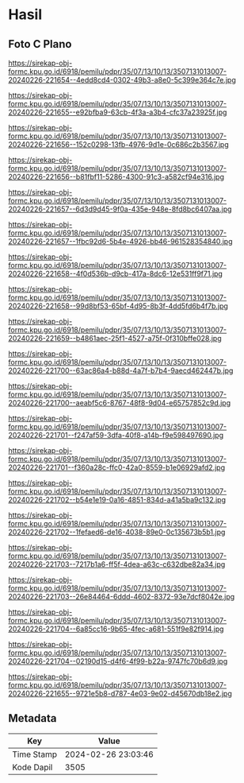 # Hasil

## Foto C Plano

https://sirekap-obj-formc.kpu.go.id/6918/pemilu/pdpr/35/07/13/10/13/3507131013007-20240226-221654--4edd8cd4-0302-49b3-a8e0-5c399e364c7e.jpg

https://sirekap-obj-formc.kpu.go.id/6918/pemilu/pdpr/35/07/13/10/13/3507131013007-20240226-221655--e92bfba9-63cb-4f3a-a3b4-cfc37a23925f.jpg

https://sirekap-obj-formc.kpu.go.id/6918/pemilu/pdpr/35/07/13/10/13/3507131013007-20240226-221656--152c0298-13fb-4976-9d1e-0c686c2b3567.jpg

https://sirekap-obj-formc.kpu.go.id/6918/pemilu/pdpr/35/07/13/10/13/3507131013007-20240226-221656--b81fbf11-5286-4300-91c3-a582cf94e316.jpg

https://sirekap-obj-formc.kpu.go.id/6918/pemilu/pdpr/35/07/13/10/13/3507131013007-20240226-221657--6d3d9d45-9f0a-435e-948e-8fd8bc6407aa.jpg

https://sirekap-obj-formc.kpu.go.id/6918/pemilu/pdpr/35/07/13/10/13/3507131013007-20240226-221657--1fbc92d6-5b4e-4926-bb46-961528354840.jpg

https://sirekap-obj-formc.kpu.go.id/6918/pemilu/pdpr/35/07/13/10/13/3507131013007-20240226-221658--4f0d536b-d9cb-417a-8dc6-12e531ff9f71.jpg

https://sirekap-obj-formc.kpu.go.id/6918/pemilu/pdpr/35/07/13/10/13/3507131013007-20240226-221658--99d8bf53-65bf-4d95-8b3f-4dd5fd6b4f7b.jpg

https://sirekap-obj-formc.kpu.go.id/6918/pemilu/pdpr/35/07/13/10/13/3507131013007-20240226-221659--b4861aec-25f1-4527-a75f-0f310bffe028.jpg

https://sirekap-obj-formc.kpu.go.id/6918/pemilu/pdpr/35/07/13/10/13/3507131013007-20240226-221700--63ac86a4-b88d-4a7f-b7b4-9aecd462447b.jpg

https://sirekap-obj-formc.kpu.go.id/6918/pemilu/pdpr/35/07/13/10/13/3507131013007-20240226-221700--aeabf5c6-8767-48f8-9d04-e65757852c9d.jpg

https://sirekap-obj-formc.kpu.go.id/6918/pemilu/pdpr/35/07/13/10/13/3507131013007-20240226-221701--f247af59-3dfa-40f8-a14b-f9e598497690.jpg

https://sirekap-obj-formc.kpu.go.id/6918/pemilu/pdpr/35/07/13/10/13/3507131013007-20240226-221701--f360a28c-ffc0-42a0-8559-b1e06929afd2.jpg

https://sirekap-obj-formc.kpu.go.id/6918/pemilu/pdpr/35/07/13/10/13/3507131013007-20240226-221702--b54e1e19-0a16-4851-834d-a41a5ba9c132.jpg

https://sirekap-obj-formc.kpu.go.id/6918/pemilu/pdpr/35/07/13/10/13/3507131013007-20240226-221702--1fefaed6-de16-4038-89e0-0c135673b5b1.jpg

https://sirekap-obj-formc.kpu.go.id/6918/pemilu/pdpr/35/07/13/10/13/3507131013007-20240226-221703--7217b1a6-ff5f-4dea-a63c-c632dbe82a34.jpg

https://sirekap-obj-formc.kpu.go.id/6918/pemilu/pdpr/35/07/13/10/13/3507131013007-20240226-221703--26e84464-6ddd-4602-8372-93e7dcf8042e.jpg

https://sirekap-obj-formc.kpu.go.id/6918/pemilu/pdpr/35/07/13/10/13/3507131013007-20240226-221704--6a85cc16-9b65-4fec-a681-551f9e82f914.jpg

https://sirekap-obj-formc.kpu.go.id/6918/pemilu/pdpr/35/07/13/10/13/3507131013007-20240226-221704--02190d15-d4f6-4f99-b22a-9747fc70b6d9.jpg

https://sirekap-obj-formc.kpu.go.id/6918/pemilu/pdpr/35/07/13/10/13/3507131013007-20240226-221655--9721e5b8-d787-4e03-9e02-d45670db18e2.jpg


## Metadata

| Key        | Value               |
| ---------- | ------------------- |
| Time Stamp | 2024-02-26 23:03:46 |
| Kode Dapil | 3505                |



